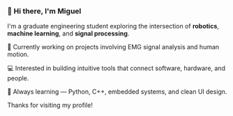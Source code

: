 ### 👋 Hi there, I'm Miguel

I'm a graduate engineering student exploring the intersection of **robotics**, **machine learning**, and **signal processing**.

🧠 Currently working on projects involving EMG signal analysis and human motion.

💻 Interested in building intuitive tools that connect software, hardware, and people.

🚀 Always learning — Python, C++, embedded systems, and clean UI design.

Thanks for visiting my profile!

<!-- Launchpad GitHub Education Program -->

